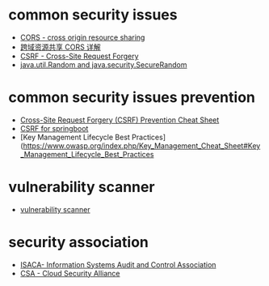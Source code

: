 # common security issues

  - [CORS - cross origin resource sharing](https://en.wikipedia.org/wiki/Cross-origin_resource_sharing)
  - [跨域资源共享 CORS 详解](http://www.ruanyifeng.com/blog/2016/04/cors.html)
  - [CSRF - Cross-Site Request Forgery](https://www.owasp.org/index.php/Cross-Site_Request_Forgery_(CSRF) )
  - [java.util.Random and java.security.SecureRandom](https://stackoverflow.com/questions/11051205/difference-between-java-util-random-and-java-security-securerandom)
  
# common security issues prevention
  
  - [Cross-Site Request Forgery (CSRF) Prevention Cheat Sheet](https://www.owasp.org/index.php/Cross-Site_Request_Forgery_(CSRF)_Prevention_Cheat_Sheet)
  - [CSRF for springboot](../code/java/springboot/springboot.md)
  - [Key Management Lifecycle Best Practices](https://www.owasp.org/index.php/Key_Management_Cheat_Sheet#Key_Management_Lifecycle_Best_Practices


# vulnerability scanner

  - [vulnerability scanner](../too/vulnerability-scanner/vulnerability-scanner.md)

# security association

  - [ISACA- Information Systems Audit and Control Association](https://www.isaca.org/Pages/default.aspx )
  - [CSA - Cloud Security Alliance](https://cloudsecurityalliance.org )
  
